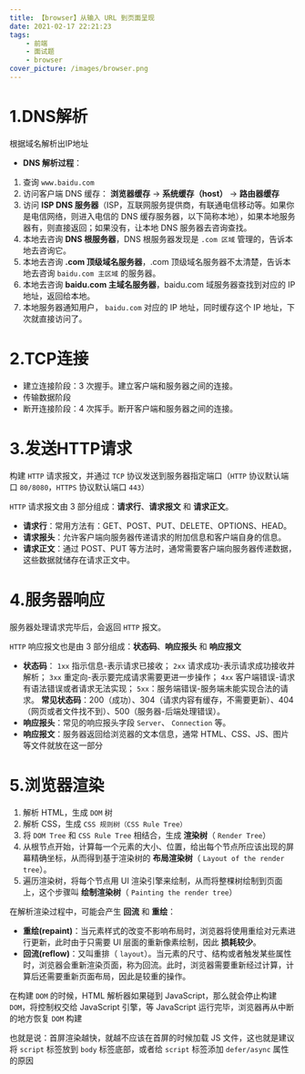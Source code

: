 ```yaml
---
title: 【browser】从输入 URL 到页面呈现
date: 2021-02-17 22:21:23
tags:
	- 前端
	- 面试题
	- browser
cover_picture: /images/browser.png
---
```


# 1.DNS解析

根据域名解析出IP地址

- **DNS 解析过程**：

1. 查询 `www.baidu.com`
2. 访问客户端 DNS 缓存： **浏览器缓存** -> **系统缓存（host）** -> **路由器缓存**
3. 访问 **ISP DNS 服务器**（ISP，互联网服务提供商，有联通电信移动等。如果你是电信网络，则进入电信的 DNS 缓存服务器，以下简称本地），如果本地服务器有，则直接返回；如果没有，让本地 DNS 服务器去咨询查找。
4. 本地去咨询 **DNS 根服务器**，DNS 根服务器发现是 `.com 区域` 管理的，告诉本地去咨询它。
5. 本地去咨询 **.com 顶级域名服务器**，.com 顶级域名服务器不太清楚，告诉本地去咨询 `baidu.com 主区域` 的服务器。
6. 本地去咨询 **baidu.com 主域名服务器**，baidu.com 域服务器查找到对应的 IP 地址，返回给本地。
7. 本地服务器通知用户， `baidu.com` 对应的 IP 地址，同时缓存这个 IP 地址，下次就直接访问了。

# 2.TCP连接

- 建立连接阶段：3 次握手。建立客户端和服务器之间的连接。
- 传输数据阶段
- 断开连接阶段：4 次挥手。断开客户端和服务器之间的连接。

# 3.发送HTTP请求

构建 `HTTP` 请求报文，并通过 `TCP` 协议发送到服务器指定端口（`HTTP` 协议默认端口 `80/8080`，`HTTPS` 协议默认端口 `443`）

`HTTP` 请求报文由 3 部分组成：**请求行**、**请求报文** 和 **请求正文**。

- **请求行**：常用方法有：GET、POST、PUT、DELETE、OPTIONS、HEAD。
- **请求报头**：允许客户端向服务器传递请求的附加信息和客户端自身的信息。
- **请求正文**：通过 POST、PUT 等方法时，通常需要客户端向服务器传递数据，这些数据就储存在请求正文中。

# 4.服务器响应

服务器处理请求完毕后，会返回 `HTTP` 报文。

`HTTP` 响应报文也是由 3 部分组成：**状态码**、**响应报头** 和 **响应报文**

- **状态码**： `1xx` 指示信息-表示请求已接收； `2xx` 请求成功-表示请求成功接收并解析； `3xx` 重定向-表示要完成请求需要更进一步操作； `4xx` 客户端错误-请求有语法错误或者请求无法实现； `5xx`：服务端错误-服务端未能实现合法的请求。 **常见状态码**：200（成功）、304（请求内容有缓存，不需要更新）、404（网页或者文件找不到）、500（服务器-后端处理错误）。
- **响应报头**：常见的响应报头字段 `Server`、 `Connection` 等。
- **响应报文**：服务器返回给浏览器的文本信息，通常 HTML、CSS、JS、图片等文件就放在这一部分

# 5.浏览器渲染

1. 解析 HTML，生成 `DOM` 树
2. 解析 CSS，生成 `CSS 规则树（CSS Rule Tree）`
3. 将 `DOM Tree` 和 `CSS Rule Tree` 相结合，生成 **渲染树**（ `Render Tree`）
4. 从根节点开始，计算每一个元素的大小、位置，给出每个节点所应该出现的屏幕精确坐标，从而得到基于渲染树的 **布局渲染树**（ `Layout of the render tree`）。
5. 遍历渲染树，将每个节点用 UI 渲染引擎来绘制，从而将整棵树绘制到页面上，这个步骤叫 **绘制渲染树**（ `Painting the render tree`）



在解析渲染过程中，可能会产生 **回流** 和 **重绘**：

- **重绘(repaint)**：当元素样式的改变不影响布局时，浏览器将使用重绘对元素进行更新，此时由于只需要 UI 层面的重新像素绘制，因此 **损耗较少**。
- **回流(reflow)**：又叫重排（ `layout`）。当元素的尺寸、结构或者触发某些属性时，浏览器会重新渲染页面，称为回流。此时，浏览器需要重新经过计算，计算后还需要重新页面布局，因此是较重的操作。

在构建 `DOM` 的时候，HTML 解析器如果碰到 JavaScript，那么就会停止构建 `DOM`，将控制权交给 JavaScript 引擎，等 JavaScript 运行完毕，浏览器再从中断的地方恢复 `DOM` 构建

也就是说：首屏渲染越快，就越不应该在首屏的时候加载 JS 文件，这也就是建议将 `script` 标签放到 `body` 标签底部，或者给 `script` 标签添加 `defer/async` 属性的原因

